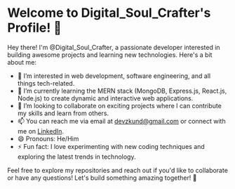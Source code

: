 # Welcome to Digital_Soul_Crafter's Profile! 👋

Hey there! I'm @Digital_Soul_Crafter, a passionate developer interested in building awesome projects and learning new technologies. Here's a bit about me:

- 👀 I’m interested in web development, software engineering, and all things tech-related.
- 🌱 I’m currently learning the MERN stack (MongoDB, Express.js, React.js, Node.js) to create dynamic and interactive web applications.
- 💞️ I’m looking to collaborate on exciting projects where I can contribute my skills and learn from others.
- 📫 You can reach me via email at devzkund@gmail.com or connect with me on [LinkedIn](https://www.linkedin.com/in/kundan-kumar-864761216).
- 😄 Pronouns: He/Him
- ⚡ Fun fact: I love experimenting with new coding techniques and exploring the latest trends in technology.

Feel free to explore my repositories and reach out if you'd like to collaborate or have any questions! Let's build something amazing together! 🚀





<!---
Digital_Soul_Crafter/DevDigital_Soul_CrafterZkund is a ✨ special ✨ repository because its `README.md` (this file) appears on your GitHub profile.
You can click the Preview link to take a look at your changes.
--->
